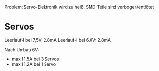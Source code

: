Problem: Servo-Elektronik wird zu heiß, SMD-Teile sind verbogen/entlötet

# Servos
Leerlauf-I bei 7,5V: 2.8mA
Leerlauf-I bei 6.0V: 2.8mA

Nach Umbau 6V:
- max I 1.5A bei 3 Servos
- max I 1.2A bei 1 Servo